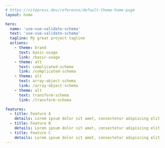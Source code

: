 ```yaml
---
# https://vitepress.dev/reference/default-theme-home-page
layout: home

hero:
  name: 'use-vue-validate-schema'
  text: 'use-vue-validate-schema'
  tagline: My great project tagline
  actions:
    - theme: brand
      text: basic-usage
      link: /basic-usage
    - theme: alt
      text: complicated-schema
      link: /complicated-schema
    - theme: alt
      text: array-object-schema
      link: /array-object-schema
    - theme: alt
      text: transform-schema
      link: /transform-schema

features:
  - title: Feature A
    details: Lorem ipsum dolor sit amet, consectetur adipiscing elit
  - title: Feature B
    details: Lorem ipsum dolor sit amet, consectetur adipiscing elit
  - title: Feature C
    details: Lorem ipsum dolor sit amet, consectetur adipiscing elit
---
```

